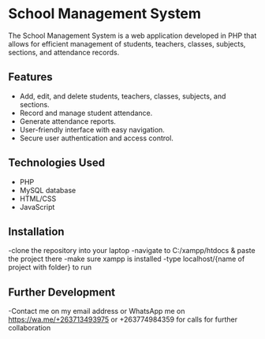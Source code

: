 
# School Management System

The School Management System is a web application developed in PHP that allows for efficient management of students, teachers, classes, subjects, sections, and attendance records.

## Features

- Add, edit, and delete students, teachers, classes, subjects, and sections.
- Record and manage student attendance.
- Generate attendance reports.
- User-friendly interface with easy navigation.
- Secure user authentication and access control.

## Technologies Used

- PHP
- MySQL database
- HTML/CSS
- JavaScript

## Installation
-clone the repository into your laptop
-navigate to C:/xampp/htdocs & paste the project there
-make sure xampp is installed
-type localhost/{name of project with folder} to run

## Further Development
-Contact me on my email address or WhatsApp me on https://wa.me/+263713493975 or +263774984359 for calls for further collaboration

